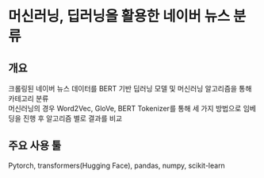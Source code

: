# 머신러닝, 딥러닝을 활용한 네이버 뉴스 분류

## 개요
크롤링된 네이버 뉴스 데이터를 BERT 기반 딥러닝 모델 및 머신러닝 알고리즘을 통해 카테고리 분류<br>
머신러닝의 경우 Word2Vec, GloVe, BERT Tokenizer를 통해 세 가지 방법으로 임베딩을 진행 후 알고리즘 별로 결과를 비교

## 주요 사용 툴
Pytorch, transformers(Hugging Face), pandas, numpy, scikit-learn

